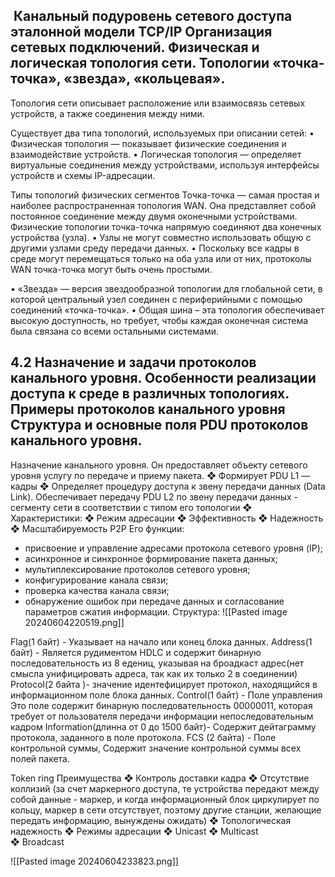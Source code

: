 ##  Канальный подуровень сетевого доступа эталонной модели TCP/IP Организация сетевых подключений. Физическая и логическая топология сети. Топологии «точка-точка», «звезда», «кольцевая».

Топология сети описывает расположение или взаимосвязь сетевых устройств, а также соединения между ними.

Существует два типа топологий, используемых при описании сетей: • Физическая топология — показывает физические соединения и взаимодействие устройств. • Логическая топология — определяет виртуальные соединения между устройствами, используя интерфейсы устройств и схемы IP-адресации.


Типы топологий физических сегментов 
Точка-точка — самая простая и наиболее распространенная топология WAN. Она представляет собой постоянное соединение между двумя оконечными устройствами. 
Физические топологии точка-точка напрямую соединяют два конечных устройства (узла). • Узлы не могут совместно использовать общую с другими узлами среду передачи данных. • Поскольку все кадры в среде могут перемещаться только на оба узла или от них, протоколы WAN точка-точка могут быть очень простыми.


• «Звезда» ― версия звездообразной топологии для глобальной сети, в которой центральный узел соединен с периферийными с помощью соединений «точка-точка». 
• Общая шина  – эта топология обеспечивает высокую доступность, но требует, чтобы каждая оконечная система была связана со всеми остальными системами.



## 4.2 Назначение и задачи протоколов канального уровня. Особенности реализации доступа к среде в различных топологиях. Примеры протоколов канального уровня Структура и основные поля PDU протоколов канального уровня.
 Назначение канального уровня. Он предоставляет объекту сетевого уровня услугу по передаче и приему пакета. 
 ❖ Формирует PDU L1 — кадры 
 ❖ Определяет процедуру доступа к звену передачи данных (Data Link).
Обеспечивает передачу PDU L2 по звену передачи данных - сегменту сети в соответствии с типом его топологии 
❖ Характеристики: 
	❖ Режим адресации 
	❖ Эффективность 
	❖ Надежность 
	❖ Масштабируемость
P2P
Его функции: 
- присвоение и управление адресами протокола сетевого уровня (IP);
- асинхронное и синхронное формирование пакета данных;
- мультиплексирование протоколов сетевого уровня;
- конфигурирование канала связи;
- проверка качества канала связи;
- обнаружение ошибок при передаче данных и согласование параметров сжатия информации.
Структура: 
![[Pasted image 20240604220519.png]]

Flag(1 байт) - Указывает на начало или конец блока данных. 
Address(1 байт) - Является рудиментом HDLC и содержит бинарную последовательность из 8 едениц, указывая на броадкаст адрес(нет смысла унифицировать адреса, так как их только 2 в соединении)
Protocol(2 байта )- значение идентефицирует протокол, находящийся в информационном поле блока данных. 
Control(1 байт) - Поле управления Это поле содержит бинарную последовательность 00000011, которая требует от пользователя передачи информации непоследовательным кадром
Information(длинна от 0 до 1500 байт)-  Содержит дейтаграмму протокола, заданного в поле протокола.
FCS (2 байта) - Поле контрольной суммы, Содержит значение контрольной суммы всех полей пакета. 

Token ring
Преимущества
	❖ Контроль доставки кадра 
	❖ Отсутствие коллизий (за счет маркерного доступа, те устройства передают между собой данные - маркер, и когда информационный блок циркулирует по кольцу, маркер в сети отсутствует, поэтому другие станции, желающие передать информацию, вынуждены ожидать)
	❖ Топологическая надежность 
❖ Режимы адресации 
	❖ Unicast 
	❖ Multicast\
	❖ Broadcast

![[Pasted image 20240604233823.png]]

